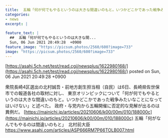 ```yaml
---
title:  五輪「何が何でもやるというのは大きな間違いのもと。いつかどこかであった戦争みたいなことになってはいけない」  
categories:
- news
excerpt: |
  
feature_text: |
  ##  五輪「何が何でもやるというのは大きな間...
  Sun, 06 Jun 2021 20:49:28  +0900
feature_image: "https://picsum.photos/2560/600?image=733"
image: "https://picsum.photos/2560/600?image=733"
---
```


[https://asahi.5ch.net/test/read.cgi/newsplus/1622980168/](https://asahi.5ch.net/test/read.cgi/newsplus/1622980168/)
posted on Sun, 06 Jun 2021 20:49:28  +0900

<!--more-->

衆院長崎4区選出の北村誠吾・前地方創生担当相（自民）は6日、長崎県佐世保市での報道各社の取材に対し、 東京オリンピックについて「何が何でもやるというのは大きな間違いのもと。いつかどこかであった戦争みたいなことになってはいけない」と述べた。 政府・与党内から五輪開催に否定的な見解が出るのは異例だ。 [https://mainichi.jp/articles/20210606/k00/00m/010/188000c](https://mainichi.jp/articles/20210606/k00/00m/010/188000c) 五輪「何がなんでもやるのは間違いのもと」　北村前大臣 https://www.asahi.com/articles/ASP666RM7P66TOLB007.html
